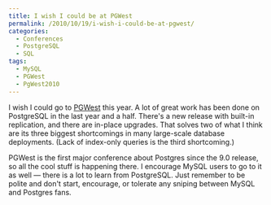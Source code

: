 ```yaml
---
title: I wish I could be at PGWest
permalink: /2010/10/19/i-wish-i-could-be-at-pgwest/
categories:
  - Conferences
  - PostgreSQL
  - SQL
tags:
  - MySQL
  - PGWest
  - PgWest2010
---
```

I wish I could go to [PGWest][1] this year. A lot of great work has been done on PostgreSQL in the last year and a half. There's a new release with built-in replication, and there are in-place upgrades. That solves two of what I think are its three biggest shortcomings in many large-scale database deployments. (Lack of index-only queries is the third shortcoming.)

PGWest is the first major conference about Postgres since the 9.0 release, so all the cool stuff is happening there. I encourage MySQL users to go to it as well &#8212; there is a lot to learn from PostgreSQL. Just remember to be polite and don't start, encourage, or tolerate any sniping between MySQL and Postgres fans.

 [1]: https://www.postgresqlconference.org/2010/west/
